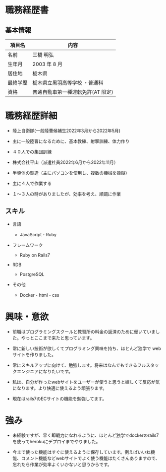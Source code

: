# 職務経歴書

## 基本情報

| 項目名   | 内容                              |
| -------- | --------------------------------- |
| 名前     | 三橋 明弘                         |
| 生年月   | 2003 年 8 月                      |
| 居住地   | 栃木県                            |
| 最終学歴 | 栃木県立黒羽高等学校 ・普通科     |
| 資格     | 普通自動車第一種運転免許(AT 限定) |


# 職務経歴詳細
- 陸上自衛隊(一般陸曹候補生2022年3月から2022年5月)
 - 主に一般陸曹になるために、基本教練、射撃訓練、体力作り

 - ４０人での集団訓練

- 株式会社平山（派遣社員2022年6月から2022年11月）
 - 半導体の製造（主にパソコンを使用し、複数の機械を操縦）

 - 主に４人で作業する

 - １〜３人の時がありましたが、効率を考え、順調に作業

 ## スキル

- 言語

  - JavaScript・Ruby

- フレームワーク

  - Ruby on Rails7

- RDB

  - PostgreSQL

- その他
  - Docker・html・css

# 興味・意欲

- 前職はプログラミングスクールと教習所の料金の返済のために働いていました。やっとここまで来たと思っています。

- 常に新しい技術が欲しくてプログラミング興味を持ち、ほとんど独学で web サイトを作りました。

- 常にスキルアップに向けて、勉強します。将来はなんでもできるフルスタックエンジニアになりたいです。

- 私は、自分が作ったwebサイトをユーザーが使うと思うと嬉しくて反応が気になります。より快適に使えるよう頑張ります。

- 現在はrails7のECサイトの機能を勉強してます。


# 強み
- 未経験ですが、早く即戦力になれるように、ほとんど独学でdockerのrails7を使ってherokuにデプロイまでやりました。

- 今まで使った機能はすぐに使えるように保存しています。例えばいいね機能、コメント機能などwebサイトでよく使う機能はたくさんありますので、忘れたら作業が効率よくいかないと思うからです。
